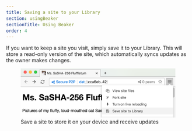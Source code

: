 ```yaml
---
title: Saving a site to your Library
section: usingBeaker
sectionTitle: Using Beaker
order: 4
---
```


If you want to keep a site you visit, simply save it to your Library. This will store a read-only version of the site, which automatically syncs updates as the owner makes changes.

<figure>
<img src="/img/docs/tour-save-to-library.png">
<figcaption>Save a site to store it on your device and receive updates</figcaption>
</figure>